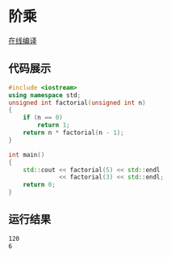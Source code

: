 # 阶乘
[在线编译](https://gcc.godbolt.org/z/KE57P3csE)
## 代码展示
```cpp
#include <iostream>
using namespace std;
unsigned int factorial(unsigned int n)
{
    if (n == 0)
        return 1;
    return n * factorial(n - 1);
}

int main()
{
    std::cout << factorial(5) << std::endl
              << factorial(3) << std::endl;
    return 0;
}
```

## 运行结果
```cmd
120
6
```